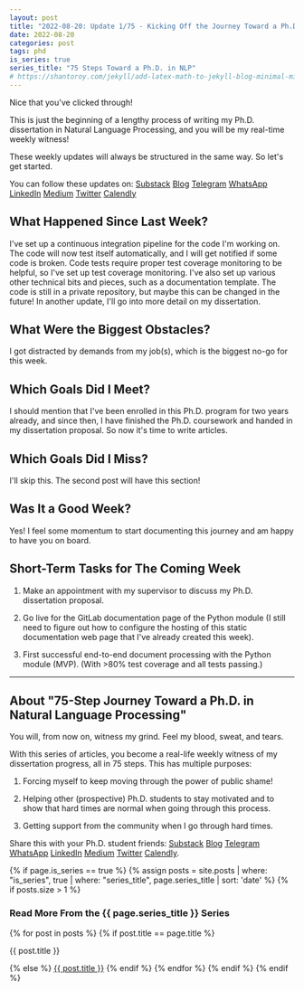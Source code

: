 ```yaml
---
layout: post
title: "2022-08-20: Update 1/75 - Kicking Off the Journey Toward a Ph.D. in NLP"
date: 2022-08-20
categories: post
tags: phd
is_series: true
series_title: "75 Steps Toward a Ph.D. in NLP"
# https://shantoroy.com/jekyll/add-latex-math-to-jekyll-blog-minimal-mistakes/
---
```

<script type="text/javascript" async
    src="https://cdnjs.cloudflare.com/ajax/libs/mathjax/2.7.6/MathJax.js?config=TeX-MML-AM_CHTML">
</script>

<script type="text/x-mathjax-config">
    MathJax.Hub.Config({
        extensions: ["tex2jax.js"],
        jax: ["input/TeX", "output/HTML-CSS"],
        tex2jax: {
        inlineMath: [ ['$','$'], ["\\(","\\)"] ],
        displayMath: [ ['$$','$$'], ["\\[","\\]"] ],
        processEscapes: true
        },
        "HTML-CSS": { availableFonts: ["TeX"] }
    });
</script>

Nice that you've clicked through!

This is just the beginning of a lengthy process of writing my Ph.D. dissertation in Natural Language Processing, and you will be my real-time weekly witness!

These weekly updates will always be structured in the same way. So let's get started.

You can follow these updates on: [Substack](https://nlpjourney.substack.com/) [Blog](https://janspoerer.github.io/phdstudies/) [Telegram](https://t.me/+gmkAaVlKPh4xZTky) [WhatsApp](https://chat.whatsapp.com/F6901LMMJWIGlxrahkgBcq) [LinkedIn](https://www.linkedin.com/in/janspoerer/) [Medium](https://medium.com/@janspoerer/about) [Twitter](https://twitter.com/JanSpoerer) [Calendly](https://calendly.com/janspoerer/30m)

## What Happened Since Last Week?

I've set up a continuous integration pipeline for the code I'm working on. The code will now test itself automatically, and I will get notified if some code is broken. Code tests require proper test coverage monitoring to be helpful, so I've set up test coverage monitoring. I've also set up various other technical bits and pieces, such as a documentation template. The code is still in a private repository, but maybe this can be changed in the future! In another update, I'll go into more detail on my dissertation.

## What Were the Biggest Obstacles?

I got distracted by demands from my job(s), which is the biggest no-go for this week.

## Which Goals Did I Meet?

I should mention that I've been enrolled in this Ph.D. program for two years already, and since then, I have finished the Ph.D. coursework and handed in my dissertation proposal. So now it's time to write articles.

## Which Goals Did I Miss?

I'll skip this. The second post will have this section!

## Was It a Good Week?

Yes! I feel some momentum to start documenting this journey and am happy to have you on board.

## Short-Term Tasks for The Coming Week

1) Make an appointment with my supervisor to discuss my Ph.D. dissertation proposal.

2) Go live for the GitLab documentation page of the Python module (I still need to figure out how to configure the hosting of this static documentation web page that I've already created this week).

3) First successful end-to-end document processing with the Python module (MVP). (With >80% test coverage and all tests passing.)

____________________________________

## About "75-Step Journey Toward a Ph.D. in Natural Language Processing"

You will, from now on, witness my grind. Feel my blood, sweat, and tears.

With this series of articles, you become a real-life weekly witness of my dissertation progress, all in 75 steps. This has multiple purposes: 

1) Forcing myself to keep moving through the power of public shame!

2) Helping other (prospective) Ph.D. students to stay motivated and to show that hard times are normal when going through this process. 

3) Getting support from the community when I go through hard times.

Share this with your Ph.D. student friends: [Substack](https://nlpjourney.substack.com/) [Blog](https://janspoerer.github.io/phdstudies/) [Telegram](https://t.me/+gmkAaVlKPh4xZTky) [WhatsApp](https://chat.whatsapp.com/F6901LMMJWIGlxrahkgBcq) [LinkedIn](https://www.linkedin.com/in/janspoerer/) [Medium](https://medium.com/@janspoerer/about) [Twitter](https://twitter.com/JanSpoerer) [Calendly](https://calendly.com/janspoerer/30m).

{% if page.is_series == true %}
    {% assign posts = site.posts | where: "is_series", true | where: "series_title", page.series_title | sort: 'date' %}
    {% if posts.size > 1 %}
        
<h3 class="text-success p-3 pb-0">Read More From the {{ page.series_title }} Series</h3>
        {% for post in posts %}
                {% if post.title == page.title %}
<p class="nav-link bullet-pointer mb-0">{{ post.title }}</p>
                {% else %}
<a class="nav-link bullet-hash" href="{{ post.url }}">{{ post.title }}</a>
                {% endif %}
        {% endfor %}
    {% endif %}
{% endif %}